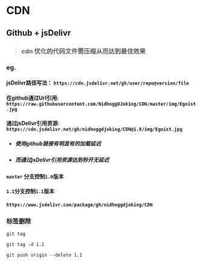 # CDN

## Github + jsDelivr


> ### cdn 优化的代码文件需压缩从而达到最佳效果	  


### eg.

#### jsDelivr路径写法： `https://cdn.jsdelivr.net/gh/user/repo@version/file`   

#### 在github通过Url引用: `https://raw.githubusercontent.com/NidhoggDJoking/CDN/master/img/Egoist.jpg`


#### 通过jsDelivr引用资源:  `https://cdn.jsdelivr.net/gh/nidhoggdjoking/CDN@1.0/img/Egoist.jpg`

- ##### 使用github链接有明显有的加载延迟

- ##### 而通过jsDelivr引用资源达到秒开无延迟

####  `master` 分支控制`1.0`版本  


#### `1.1`分支控制`1.1`版本   


#### `https://www.jsdelivr.com/package/gh/nidhoggdjoking/CDN`   

### 标签删除

```
git tag

git tag -d 1.1

git push origin --delete 1.1
```

